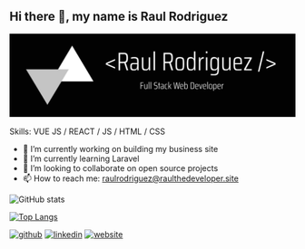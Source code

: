 ## Hi there 👋, my name is Raul Rodriguez
![I am GitHub Readme Generator's creator](https://github.com/raulthedeveloper/raulthedeveloper/blob/main/github-banner.jpg)

<!--  ![GitHub Activity Graph](https://activity-graph.herokuapp.com/graph?username=raulthedeveloper)  
 -->


Skills: VUE JS / REACT / JS / HTML / CSS

- 🔭 I’m currently working on building my business site 
- 🌱 I’m currently learning Laravel 
- 👯 I’m looking to collaborate on open source projects 
- 📫 How to reach me: raulrodriguez@raulthedeveloper.site 

![GitHub stats](https://github-readme-stats.vercel.app/api?username=raulthedeveloper&show_icons=true&count_private=true)  


[![Top Langs](https://github-readme-stats.vercel.app/api/top-langs/?username=raulthedeveloper)](https://github.com/anuraghazra/github-readme-stats)


[<img src='https://cdn.jsdelivr.net/npm/simple-icons@3.0.1/icons/github.svg' alt='github' height='40'>](https://github.com/raulthedeveloper)  [<img src='https://cdn.jsdelivr.net/npm/simple-icons@3.0.1/icons/linkedin.svg' alt='linkedin' height='40'>](https://www.linkedin.com/in/raul-rodriguez-b184181a4/)  [<img src='https://cdn.jsdelivr.net/npm/simple-icons@3.0.1/icons/icloud.svg' alt='website' height='40'>](https://raulthedeveloper.me/)  

<!-- ![GitHub metrics](https://metrics.lecoq.io/raulthedeveloper)  
 -->

<!-- ![GitHub streak stats](https://github-readme-streak-stats.herokuapp.com/?user=raulthedeveloper) 
 -->









 


